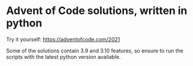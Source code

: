 Advent of Code solutions, written in python
===========================================

Try it yourself: https://adventofcode.com/2021

Some of the solutions contain 3.9 and 3.10 features, so ensure to run the scripts with the latest
python version available.
